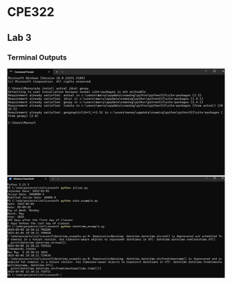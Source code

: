 # CPE322
## Lab 3
### Terminal Outputs

![Image](https://github.com/Mannyv443/Design-6/blob/08ec5b04390b522969adfcb547664c274492c922/Lab3/Lab3-1.png)
![Image](https://github.com/Mannyv443/Design-6/blob/a7c9b39a280a1f83c86d61c48de5d0bcf6431f07/Lab3/Lab3-2.png)
